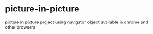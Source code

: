 # picture-in-picture
picture in picture project using navigator object available in chrome and other browsers
